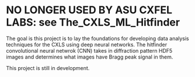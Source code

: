 # NO LONGER USED BY ASU CXFEL LABS: see The_CXLS_ML_Hitfinder

The goal is this project is to lay the foundations for developing data analysis techniques for the CXLS using deep neural networks. 
The hitfinder convolutional neural netwrok (CNN) takes in diffraction pattern HDF5 images and determines what images have Bragg peak signal in them. 

This project is still in development. 

